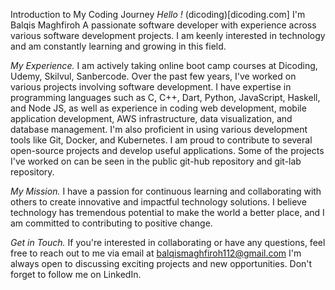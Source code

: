 Introduction to My Coding Journey
*Hello !* (dicoding)[dicoding.com]
I'm Balqis Maghfiroh
A passionate software developer with experience across various software development projects. I am keenly interested in technology and am constantly learning and growing in this field.

*My Experience.*
I am actively taking online boot camp courses at Dicoding, Udemy, Skilvul, Sanbercode. Over the past few years, I've worked on various projects involving software development. I have expertise in programming languages such as C, C++, Dart, Python, JavaScript, Haskell, and Node JS, as well as experience in coding web development, mobile application development, AWS infrastructure, data visualization, and database management. I'm also proficient in using various development tools like Git, Docker, and Kubernetes. I am proud to contribute to several open-source projects and develop useful applications. Some of the projects I've worked on can be seen in the public git-hub repository and git-lab repository.

*My Mission.*
I have a passion for continuous learning and collaborating with others to create innovative and impactful technology solutions. I believe technology has tremendous potential to make the world a better place, and I am committed to contributing to positive change.

*Get in Touch.*
If you're interested in collaborating or have any questions, feel free to reach out to me via email at balqismaghfiroh112@gmail.com I'm always open to discussing exciting projects and new opportunities. Don't forget to follow me on LinkedIn.
